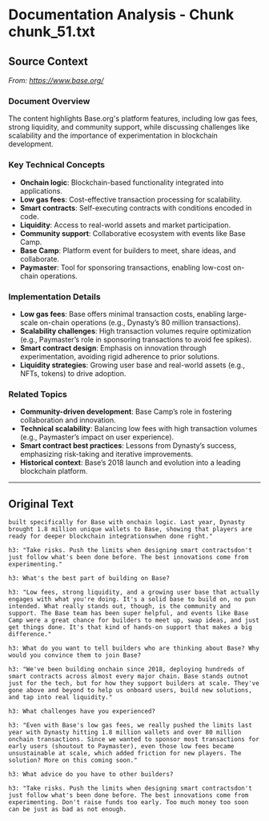 # Documentation Analysis - Chunk chunk_51.txt

## Source Context
*From: https://www.base.org/*

### Document Overview  
The content highlights Base.org's platform features, including low gas fees, strong liquidity, and community support, while discussing challenges like scalability and the importance of experimentation in blockchain development.  

### Key Technical Concepts  
- **Onchain logic**: Blockchain-based functionality integrated into applications.  
- **Low gas fees**: Cost-effective transaction processing for scalability.  
- **Smart contracts**: Self-executing contracts with conditions encoded in code.  
- **Liquidity**: Access to real-world assets and market participation.  
- **Community support**: Collaborative ecosystem with events like Base Camp.  
- **Base Camp**: Platform event for builders to meet, share ideas, and collaborate.  
- **Paymaster**: Tool for sponsoring transactions, enabling low-cost on-chain operations.  

### Implementation Details  
- **Low gas fees**: Base offers minimal transaction costs, enabling large-scale on-chain operations (e.g., Dynasty’s 80 million transactions).  
- **Scalability challenges**: High transaction volumes require optimization (e.g., Paymaster’s role in sponsoring transactions to avoid fee spikes).  
- **Smart contract design**: Emphasis on innovation through experimentation, avoiding rigid adherence to prior solutions.  
- **Liquidity strategies**: Growing user base and real-world assets (e.g., NFTs, tokens) to drive adoption.  

### Related Topics  
- **Community-driven development**: Base Camp’s role in fostering collaboration and innovation.  
- **Technical scalability**: Balancing low fees with high transaction volumes (e.g., Paymaster’s impact on user experience).  
- **Smart contract best practices**: Lessons from Dynasty’s success, emphasizing risk-taking and iterative improvements.  
- **Historical context**: Base’s 2018 launch and evolution into a leading blockchain platform.

---

## Original Text
```
built specifically for Base with onchain logic. Last year, Dynasty brought 1.8 million unique wallets to Base, showing that players are ready for deeper blockchain integrationswhen done right."

h3: "Take risks. Push the limits when designing smart contractsdon't just follow what's been done before. The best innovations come from experimenting."

h3: What's the best part of building on Base?

h3: "Low fees, strong liquidity, and a growing user base that actually engages with what you're doing. It's a solid base to build on, no pun intended. What really stands out, though, is the community and support. The Base team has been super helpful, and events like Base Camp were a great chance for builders to meet up, swap ideas, and just get things done. It's that kind of hands-on support that makes a big difference."

h3: What do you want to tell builders who are thinking about Base? Why would you convince them to join Base?

h3: "We've been building onchain since 2018, deploying hundreds of smart contracts across almost every major chain. Base stands outnot just for the tech, but for how they support builders at scale. They've gone above and beyond to help us onboard users, build new solutions, and tap into real liquidity."

h3: What challenges have you experienced?

h3: "Even with Base's low gas fees, we really pushed the limits last year with Dynasty hitting 1.8 million wallets and over 80 million onchain transactions. Since we wanted to sponsor most transactions for early users (shoutout to Paymaster), even those low fees became unsustainable at scale, which added friction for new players. The solution? More on this coming soon."

h3: What advice do you have to other builders?

h3: "Take risks. Push the limits when designing smart contractsdon't just follow what's been done before. The best innovations come from experimenting. Don't raise funds too early. Too much money too soon can be just as bad as not enough.
```